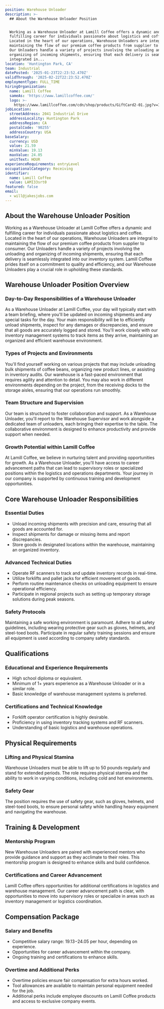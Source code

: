 ```yaml
---
position: Warehouse Unloader
description: >-
  ## About the Warehouse Unloader Position


  Working as a Warehouse Unloader at Lamill Coffee offers a dynamic and
  fulfilling career for individuals passionate about logistics and coffee.
  Located in the heart of our operations, Warehouse Unloaders are integral to
  maintaining the flow of our premium coffee products from supplier to consumer.
  Our Unloaders handle a variety of projects involving the unloading and
  organizing of incoming shipments, ensuring that each delivery is seamlessly
  integrated in...
location: 'Huntington Park, CA'
team: Industrial
datePosted: '2025-01-23T22:23:52.470Z'
validThrough: '2025-02-22T22:23:52.470Z'
employmentType: FULL_TIME
hiringOrganization:
  name: Lamill Coffee
  sameAs: 'https://www.lamillcoffee.com/'
  logo: >-
    https://www.lamillcoffee.com/cdn/shop/products/GiftCard2-01.jpg?v=1629826157&width=2048
jobLocation:
  streetAddress: 2041 Industrial Drive
  addressLocality: Huntington Park
  addressRegion: CA
  postalCode: '90255'
  addressCountry: USA
baseSalary:
  currency: USD
  value: 21.59
  minValue: 19.13
  maxValue: 24.05
  unitText: HOUR
experienceRequirements: entryLevel
occupationalCategory: Receiving
identifier:
  name: Lamill Coffee
  value: LAMI33srt0
featured: false
email:
  - will@jakesjobs.com
---
```




## About the Warehouse Unloader Position

Working as a Warehouse Unloader at Lamill Coffee offers a dynamic and fulfilling career for individuals passionate about logistics and coffee. Located in the heart of our operations, Warehouse Unloaders are integral to maintaining the flow of our premium coffee products from supplier to consumer. Our Unloaders handle a variety of projects involving the unloading and organizing of incoming shipments, ensuring that each delivery is seamlessly integrated into our inventory system. Lamill Coffee prides itself on a commitment to quality and efficiency, and our Warehouse Unloaders play a crucial role in upholding these standards.

## Warehouse Unloader Position Overview

### Day-to-Day Responsibilities of a Warehouse Unloader

As a Warehouse Unloader at Lamill Coffee, your day will typically start with a team briefing, where you'll be updated on incoming shipments and any special tasks for the day. Your main responsibility will be to efficiently unload shipments, inspect for any damages or discrepancies, and ensure that all goods are accurately logged and stored. You'll work closely with our inventory management systems to track items as they arrive, maintaining an organized and efficient warehouse environment.

### Types of Projects and Environments

You'll find yourself working on various projects that may include unloading bulk shipments of coffee beans, organizing new product lines, or assisting in inventory audits. Our warehouse is a fast-paced environment that requires agility and attention to detail. You may also work in different environments depending on the project, from the receiving docks to the storage aisles, ensuring that our operations run smoothly.

### Team Structure and Supervision

Our team is structured to foster collaboration and support. As a Warehouse Unloader, you'll report to the Warehouse Supervisor and work alongside a dedicated team of unloaders, each bringing their expertise to the table. The collaborative environment is designed to enhance productivity and provide support when needed.

### Growth Potential within Lamill Coffee

At Lamill Coffee, we believe in nurturing talent and providing opportunities for growth. As a Warehouse Unloader, you'll have access to career advancement paths that can lead to supervisory roles or specialized positions within the logistics and operations departments. Your journey in our company is supported by continuous training and development opportunities.

## Core Warehouse Unloader Responsibilities

### Essential Duties

- Unload incoming shipments with precision and care, ensuring that all goods are accounted for.
- Inspect shipments for damage or missing items and report discrepancies.
- Store goods in designated locations within the warehouse, maintaining an organized inventory.

### Advanced Technical Duties

- Operate RF scanners to track and update inventory records in real-time.
- Utilize forklifts and pallet jacks for efficient movement of goods.
- Perform routine maintenance checks on unloading equipment to ensure operational efficiency.
- Participate in regional projects such as setting up temporary storage solutions during peak seasons.

### Safety Protocols

Maintaining a safe working environment is paramount. Adhere to all safety guidelines, including wearing protective gear such as gloves, helmets, and steel-toed boots. Participate in regular safety training sessions and ensure all equipment is used according to company safety standards.

## Qualifications

### Educational and Experience Requirements

- High school diploma or equivalent.
- Minimum of 1+ years experience as a Warehouse Unloader or in a similar role.
- Basic knowledge of warehouse management systems is preferred.

### Certifications and Technical Knowledge

- Forklift operator certification is highly desirable.
- Proficiency in using inventory tracking systems and RF scanners.
- Understanding of basic logistics and warehouse operations.

## Physical Requirements

### Lifting and Physical Stamina

Warehouse Unloaders must be able to lift up to 50 pounds regularly and stand for extended periods. The role requires physical stamina and the ability to work in varying conditions, including cold and hot environments.

### Safety Gear

The position requires the use of safety gear, such as gloves, helmets, and steel-toed boots, to ensure personal safety while handling heavy equipment and navigating the warehouse.

## Training & Development

### Mentorship Program

New Warehouse Unloaders are paired with experienced mentors who provide guidance and support as they acclimate to their roles. This mentorship program is designed to enhance skills and build confidence.

### Certifications and Career Advancement

Lamill Coffee offers opportunities for additional certifications in logistics and warehouse management. Our career advancement path is clear, with opportunities to move into supervisory roles or specialize in areas such as inventory management or logistics coordination.

## Compensation Package

### Salary and Benefits

- Competitive salary range: $19.13-$24.05 per hour, depending on experience.
- Opportunities for career advancement within the company.
- Ongoing training and certifications to enhance skills.

### Overtime and Additional Perks

- Overtime policies ensure fair compensation for extra hours worked.
- Tool allowances are available to maintain personal equipment needed for the job.
- Additional perks include employee discounts on Lamill Coffee products and access to exclusive company events.
